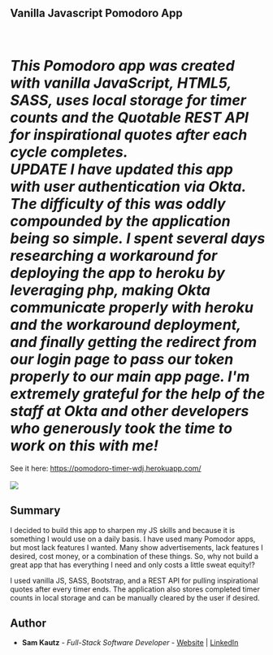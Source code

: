 ## Vanilla Javascript Pomodoro App

<br>

_This Pomodoro app was created with vanilla JavaScript, HTML5, SASS, uses local storage for timer counts and the Quotable REST API for inspirational quotes after each cycle completes. 
<br>
**UPDATE**
I have updated this app with user authentication via Okta. The difficulty of this was oddly compounded by the application being so simple. I spent several days researching a workaround for deploying the app to heroku by leveraging php, making Okta communicate properly with heroku and the workaround deployment, and finally getting the redirect from our login page to pass our token properly to our main app page. I'm extremely grateful for the help of the staff at Okta and other developers who generously took the time to work on this with me!_
<br>
=======
See it here: https://pomodoro-timer-wdj.herokuapp.com/
<br>
<br>
<image src="./images/PA.png">
  
## Summary

I decided to build this app to sharpen my JS skills and because it is something I would use on a daily basis. 
I have used many Pomodor apps, but most lack features I wanted. Many show advertisements, lack features
I desired, cost money, or a combination of these things. So, why not build a great app that has everything 
I need and only costs a little sweat equity!? 

I used vanilla JS, SASS, Bootstrap, and a REST API for pulling inspirational quotes after every timer ends. The
application also stores completed timer counts in local storage and can be manually cleared by the user if desired. 


## Author

* **Sam Kautz** - *Full-Stack Software Developer* - [Website](https://samkautzresume.dev/) | [LinkedIn](https://www.linkedin.com/in/sam-k-64455416a/)
